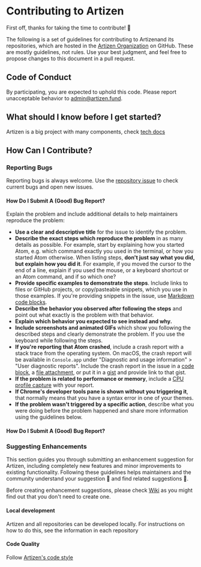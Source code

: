 # Contributing to Artizen

First off, thanks for taking the time to contribute! 🎉

The following is a set of guidelines for contributing to Artizenand its repositories, which are hosted in the [Artizen Organization](https://github.com/artizen-fund) on GitHub. These are mostly guidelines, not rules. Use your best judgment, and feel free to propose changes to this document in a pull request.

## Code of Conduct

By participating, you are expected to uphold this code. Please report unacceptable behavior to [admin@artizen.fund](mailto:admin@artizen.fund).

## What should I know before I get started?

Artizen is a big project with many components, check [tech docs](https://github.com/artizen-fund/docs/wiki)

## How Can I Contribute?

### Reporting Bugs

Reporting bugs is always welcome. Use the [repository issue](https://github.com/artizen-fund/artizen-frontend/issues) to check current bugs and open new issues.

#### How Do I Submit A (Good) Bug Report?

Explain the problem and include additional details to help maintainers reproduce the problem:

- **Use a clear and descriptive title** for the issue to identify the problem.
- **Describe the exact steps which reproduce the problem** in as many details as possible. For example, start by explaining how you started Atom, e.g. which command exactly you used in the terminal, or how you started Atom otherwise. When listing steps, **don't just say what you did, but explain how you did it**. For example, if you moved the cursor to the end of a line, explain if you used the mouse, or a keyboard shortcut or an Atom command, and if so which one?
- **Provide specific examples to demonstrate the steps**. Include links to files or GitHub projects, or copy/pasteable snippets, which you use in those examples. If you're providing snippets in the issue, use [Markdown code blocks](https://help.github.com/articles/markdown-basics/#multiple-lines).
- **Describe the behavior you observed after following the steps** and point out what exactly is the problem with that behavior.
- **Explain which behavior you expected to see instead and why.**
- **Include screenshots and animated GIFs** which show you following the described steps and clearly demonstrate the problem. If you use the keyboard while following the steps.
- **If you're reporting that Atom crashed**, include a crash report with a stack trace from the operating system. On macOS, the crash report will be available in `Console.app` under "Diagnostic and usage information" > "User diagnostic reports". Include the crash report in the issue in a [code block](https://help.github.com/articles/markdown-basics/#multiple-lines), a [file attachment](https://help.github.com/articles/file-attachments-on-issues-and-pull-requests/), or put it in a [gist](https://gist.github.com/) and provide link to that gist.
- **If the problem is related to performance or memory**, include a [CPU profile capture](https://flight-manual.atom.io/hacking-atom/sections/debugging/#diagnose-runtime-performance) with your report.
- **If Chrome's developer tools pane is shown without you triggering it**, that normally means that you have a syntax error in one of your themes.
- **If the problem wasn't triggered by a specific action**, describe what you were doing before the problem happened and share more information using the guidelines below.

#### How Do I Submit A (Good) Bug Report?

### Suggesting Enhancements

This section guides you through submitting an enhancement suggestion for Artizen, including completely new features and minor improvements to existing functionality. Following these guidelines helps maintainers and the community understand your suggestion :pencil: and find related suggestions :mag_right:.

Before creating enhancement suggestions, please check [Wiki](https://github.com/artizen-fund/docs/wiki) as you might find out that you don't need to create one.

#### Local development

Artizen and all repositories can be developed locally. For instructions on how to do this, see the information in each repository

#### Code Quality

Follow [Artizen's code style](https://github.com/artizen-fund/docs/wiki/Code-Style-guidelines)
